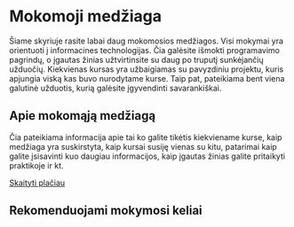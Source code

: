 # Mokomoji medžiaga

Šiame skyriuje rasite labai daug mokomosios medžiagos. Visi mokymai yra orientuoti į informacines technologijas. Čia galėsite išmokti programavimo pagrindų, o įgautas žinias užtvirtinsite su daug po truputį sunkėjančių užduočių. Kiekvienas kursas yra užbaigiamas su pavyzdiniu projektu, kuris apjungia viską kas buvo nurodytame kurse. Taip pat, pateikiama bent viena galutinė užduotis, kurią galėsite įgyvendinti savarankiškai.

## Apie mokomąją medžiagą

Čia pateikiama informacija apie tai ko galite tikėtis kiekviename kurse, kaip medžiaga yra suskirstyta, kaip kursai susiję vienas su kitu, patarimai kaip galite įsisavinti kuo daugiau informacijos, kaip įgautas žinias galite pritaikyti praktikoje ir kt.

[Skaityti plačiau](apie-mokomaja-medziaga/)

## Rekomenduojami mokymosi keliai






<!-- 
## Rekomenduojami kursai

## Populiariausi kursai

## Naujausi kursai

## Visi kursai

## Knygos -->

<!-- 

knygos

skaidrės

kategorizavimas: programavimo kalbos (c++, c#, php ir pan.), web technologijos, robotikos dalykai ir pan.

ruošiami/artėjantys kursai

kažkur parašyti kad jeigu praeina kursus ir nori save išbandyti darbe, kad atsiųstų man savo cv ir link į github su kokiais nors atliktais darbais ar užduotimis iš kursų

mokomosios medžiagos iš kitų šaltinių informacija, pvz rekomenduoti udemy ir gal net konkrečius kursus ar pan -->
